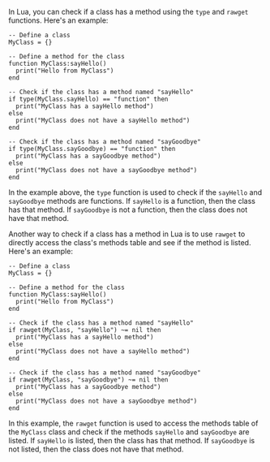 In Lua, you can check if a class has a method using the `type` and `rawget` functions. Here's an example:

```
-- Define a class
MyClass = {}

-- Define a method for the class
function MyClass:sayHello()
  print("Hello from MyClass")
end

-- Check if the class has a method named "sayHello"
if type(MyClass.sayHello) == "function" then
  print("MyClass has a sayHello method")
else
  print("MyClass does not have a sayHello method")
end

-- Check if the class has a method named "sayGoodbye"
if type(MyClass.sayGoodbye) == "function" then
  print("MyClass has a sayGoodbye method")
else
  print("MyClass does not have a sayGoodbye method")
end
```

In the example above, the `type` function is used to check if the `sayHello` and `sayGoodbye` methods are functions. If `sayHello` is a function, then the class has that method. If `sayGoodbye` is not a function, then the class does not have that method.

Another way to check if a class has a method in Lua is to use `rawget` to directly access the class's methods table and see if the method is listed. Here's an example:

```
-- Define a class
MyClass = {}

-- Define a method for the class
function MyClass:sayHello()
  print("Hello from MyClass")
end

-- Check if the class has a method named "sayHello"
if rawget(MyClass, "sayHello") ~= nil then
  print("MyClass has a sayHello method")
else
  print("MyClass does not have a sayHello method")
end

-- Check if the class has a method named "sayGoodbye"
if rawget(MyClass, "sayGoodbye") ~= nil then
  print("MyClass has a sayGoodbye method")
else
  print("MyClass does not have a sayGoodbye method")
end
```

In this example, the `rawget` function is used to access the methods table of the `MyClass` class and check if the methods `sayHello` and `sayGoodbye` are listed. If `sayHello` is listed, then the class has that method. If `sayGoodbye` is not listed, then the class does not have that method.